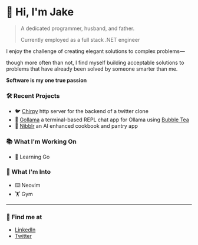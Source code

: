# 👋 Hi, I'm Jake

> A dedicated programmer, husband, and father.
>
> Currently employed as a full stack .NET engineer

I enjoy the challenge of creating elegant solutions to complex problems—

though more often than not, I find myself building acceptable solutions to problems that have already been solved by someone smarter than me.

**Software is my one true passion**

### 🛠️ Recent Projects
- 🐦️ [Chirpy](https://github.com/portbound/bootdev-httpserver) http server for the backend of a twitter clone
- 🦙 [Gollama](https://github.com/portbound/go-llama) a terminal-based REPL chat app for Ollama using [Bubble Tea](https://github.com/charmbracelet/bubbletea)
- 🥘 [Nibblr](https://github.com/portbound/nibblrv2) an AI enhanced cookbook and pantry app 

### 📚️ What I'm Working On
- 🧠 Learning Go

### 💭 What I'm Into
- ⌨️ Neovim
- 🏋️ Gym

--- 

### 🌱 Find me at

- [LinkedIn](https://www.linkedin.com/in/jake-levy)
- [Twitter](https://x.com/port_bound)
